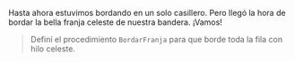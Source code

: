 <gs-attire attire-url="https://raw.githubusercontent.com/MumukiProject/mumuki-guia-gobstones-escuela-del-futuro-secundaria/master/assets/attires/config_1585944022913.json"></gs-attire>

Hasta ahora estuvimos bordando en un solo casillero. Pero llegó la hora de bordar la bella franja celeste de nuestra bandera. ¡Vamos!

> Definí el procedimiento `BordarFranja` para que borde toda la fila con hilo celeste.
